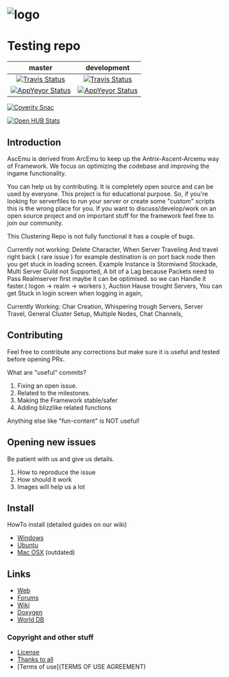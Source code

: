 ﻿# ![logo](http://ascemu.org/style/img/logo.png)

# Testing repo
master | development
:------------: | :------------:
[![Travis Status](https://travis-ci.org/AscEmu/AscEmu.svg?branch=master)](https://travis-ci.org/AscEmu/AscEmu) | [![Travis Status](https://travis-ci.org/AscEmu/AscEmu.svg?branch=develop)](https://travis-ci.org/AscEmu/AscEmu)
[![AppYeyor Status](https://ci.appveyor.com/api/projects/status/h70t5a5rd56y8ute/branch/master?svg=true)](https://ci.appveyor.com/project/Zyres/ascemu) | [![AppYeyor Status](https://ci.appveyor.com/api/projects/status/h70t5a5rd56y8ute/branch/develop?svg=true)](https://ci.appveyor.com/project/Zyres/ascemu)

[![Coverity Snac](https://scan.coverity.com/projects/4747/badge.svg)](https://scan.coverity.com/projects/4747)

[![Open HUB Stats](https://www.openhub.net/p/AscEmu/widgets/project_thin_badge.gif)](https://www.openhub.net/p/AscEmu)

## Introduction
AscEmu is derived from ArcEmu to keep up the Antrix-Ascent-Arcemu way of Framework.
We focus on optimizing the codebase and improving the ingame functionality.

You can help us by contributing. It is completely open source and can be used by everyone.
This project is for educational purpose. So, if you're looking for serverfiles to run your server or create some "custom" scripts  this is the wrong place for you. If you want to discuss/develop/work on an open source project and on important stuff for the framework feel free to join our community.


This Clustering Repo is not fully functional it has a couple of bugs.

Currently not working:
Delete Character,
When Server Traveling And travel right back ( rare issue ) for example destination is on port back node then you get stuck in loading screen. Example Instance is Stormiwnd Stockade,
Multi Server Guild not Supported,
A bit of a Lag because Packets need to Pass Realmserver first maybe it can be optimised. so we can Handle it faster.( logon -> realm -> workers ),
Auction Hause trought Servers,
You can get Stuck in login screen when logging in again,

Currently Working:
Char Creation,
Whispering trough Servers,
Server Travel,
General Cluster Setup,
Multiple Nodes,
Chat Channels,




## Contributing
Feel free to contribute any corrections but make sure it is useful and tested before opening PRs.

What are "useful" commits?
 1. Fixing an open issue.
 2. Related to the milestones.
 3. Making the Framework stable/safer
 4. Adding blizzlike related functions 

Anything else like "fun-content" is NOT useful!

## Opening new issues
Be patient with us and give us details.
 1. How to reproduce the issue
 2. How should it work
 3. Images will help us a lot


## Install
HowTo install (detailed guides on our wiki)
* [Windows](http://www.ascemu.org//wiki/index.php?title=3.3.5_Windows)
* [Ubuntu](http://www.ascemu.org/wiki/index.php?title=3.3.5_Ubuntu)
* [Mac OSX](http://www.ascemu.org/wiki/index.php?title=3.3.5_Mac_OSX) (outdated)


## Links
* [Web](http://www.ascemu.org)
* [Forums](http://www.board.ascemu.org)
* [Wiki](http://www.ascemu.org/wiki/)
* [Doxygen](http://www.ascemu.org/doxygen/)
* [World DB](http://www.board.ascemu.org/filebase/index.php/FileList/1-Database/)


### Copyright and other stuff
* [License](LICENSE.md)
* [Thanks to all](THANKS.md)
* [Terms of use](TERMS OF USE AGREEMENT)
 
